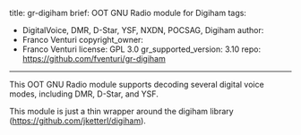 title: gr-digiham
brief: OOT GNU Radio module for Digiham
tags:
  - DigitalVoice, DMR, D-Star, YSF, NXDN, POCSAG, Digiham
author:
  - Franco Venturi
copyright_owner:
  - Franco Venturi
license: GPL 3.0
gr_supported_version: 3.10
repo: https://github.com/fventuri/gr-digiham
---
This OOT GNU Radio module supports decoding several digital voice modes, including DMR, D-Star, and YSF.

This module is just a thin wrapper around the digiham library (https://github.com/jketterl/digiham).
